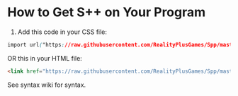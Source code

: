 # How to Get S++ on Your Program
1. Add this code in your CSS file:
```css
import url("https://raw.githubusercontent.com/RealityPlusGames/Spp/master/src/min/main.min.css");
```
OR this in your HTML file:
```html
<link href="https://raw.githubusercontent.com/RealityPlusGames/Spp/master/src/min/main.min.css" rel="stylesheet" type="text/css" />
 ```
 See syntax wiki for syntax.

